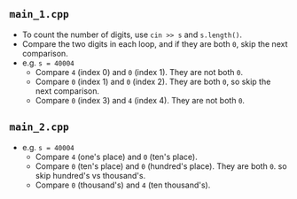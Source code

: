 ## `main_1.cpp`

- To count the number of digits, use `cin >> s` and `s.length()`.
- Compare the two digits in each loop, and if they are both `0`, skip the next comparison.
- e.g. `s = 40004`
  - Compare `4` (index 0) and `0` (index 1). They are not both `0`.
  - Compare `0` (index 1) and `0` (index 2). They are both `0`, so skip the next comparison.
  - Compare `0` (index 3) and `4` (index 4). They are not both `0`.

## `main_2.cpp`

- e.g. `s = 40004`
  - Compare `4` (one's place) and `0` (ten's place).
  - Compare `0` (ten's place) and `0` (hundred's place). They are both `0`. so skip hundred's vs thousand's.
  - Compare `0` (thousand's) and `4` (ten thousand's).
